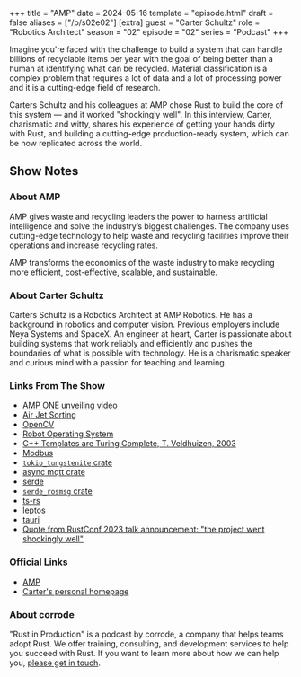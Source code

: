 +++
title = "AMP"
date = 2024-05-16
template = "episode.html"
draft = false
aliases = ["/p/s02e02"]
[extra]
guest = "Carter Schultz"
role = "Robotics Architect"
season = "02"
episode = "02"
series = "Podcast"
+++

<div><script id="letscast-player-8087b1dc" src="https://letscast.fm/podcasts/rust-in-production-82281512/episodes/rust-in-production-ep-9-amp-s-carter-schultz/player.js?size=s"></script></div>

Imagine you're faced with the challenge to build a system that can handle billions of recyclable items per year
with the goal of being better than a human at identifying what can be recycled. 
Material classification is a complex problem that requires a lot of data and a lot of processing power
and it is a cutting-edge field of research.

Carters Schultz and his colleagues at AMP chose Rust to build the core of this system &mdash; and it worked "shockingly well".
In this interview, Carter, charismatic and witty, shares his experience of getting your hands dirty with Rust,
and building a cutting-edge production-ready system, which can be now replicated across the world.

<!-- more -->

## Show Notes

### About AMP

AMP gives waste and recycling leaders the power to harness artificial
intelligence and solve the industry’s biggest challenges. The company uses
cutting-edge technology to help waste and recycling facilities improve their
operations and increase recycling rates.

AMP transforms the economics of the waste industry to make recycling more
efficient, cost-effective, scalable, and sustainable.


### About Carter Schultz

Carters Schultz is a Robotics Architect at AMP Robotics. He has a background in
robotics and computer vision. Previous employers include Neya Systems and SpaceX.
An engineer at heart, Carter is passionate about building systems that work
reliably and efficiently and pushes the boundaries of what is possible with
technology. He is a charismatic speaker and curious mind with a passion for
teaching and learning.

### Links From The Show

- [AMP ONE unveiling video](https://youtu.be/aiC-w-gl2Fg)
- [Air Jet Sorting](https://youtu.be/EhV0QgegjHA)
- [OpenCV](https://opencv.org/)
- [Robot Operating System](https://www.ros.org/)
- [C++ Templates are Turing Complete, T. Veldhuizen, 2003](https://web.archive.org/web/20131101122512/http://ubietylab.net/ubigraph/content/Papers/pdf/CppTuring.pdf)
- [Modbus](https://en.wikipedia.org/wiki/Modbus)
- [`tokio_tungstenite` crate](https://github.com/snapview/tokio-tungstenite)
- [async mqtt crate](https://github.com/eclipse/paho.mqtt.rust)
- [serde](https://serde.rs/)
- [`serde_rosmsg` crate](https://github.com/adnanademovic/serde_rosmsg)
- [ts-rs](https://github.com/Aleph-Alpha/ts-rs)
- [leptos](https://github.com/leptos-rs/leptos)
- [tauri](https://tauri.app/)
- [Quote from RustConf 2023 talk announcement: "the project went shockingly well"](https://archive.ph/20230528104957/https://rustconf.com/schedule)


### Official Links

 - [AMP](https://ampsortation.com)
 - [Carter's personal homepage](https://www.carterschultz.com/)


### About corrode

"Rust in Production" is a podcast by corrode, a company that helps teams adopt
Rust. We offer training, consulting, and development services to help you
succeed with Rust. If you want to learn more about how we can help you, [please
get in touch](/about).
